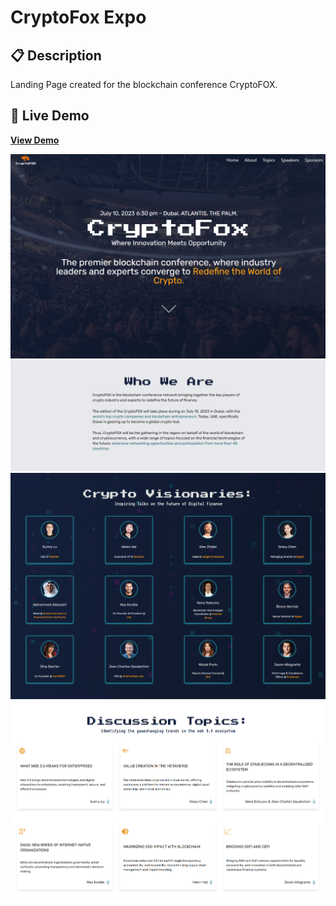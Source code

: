 # CryptoFox Expo

## 📋 Description
Landing Page created for the blockchain conference CryptoFOX.

## 🔗 Live Demo  
**[View Demo](https://cryptofoxexpo-demo.vercel.app/)**

![Project Banner](./public/hero.png)
![Project Banner](./public/about.png)
![Project Banner](./public/people.png)
![Project Banner](./public/topics.png)
